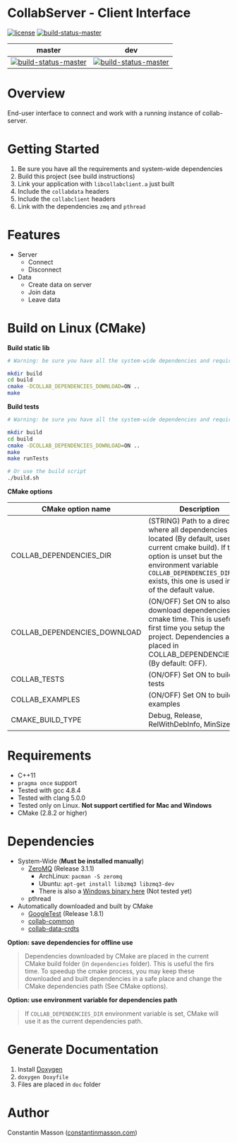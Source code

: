 # CollabServer - Client Interface

[![license](https://img.shields.io/badge/license-LGPLv3.0-blue.svg)](https://github.com/CollabServer/collab-client-interface/blob/master/LICENSE.txt)
[![build-status-master](https://travis-ci.org/CollabServer/collab-client-interface.svg?branch=master)](https://travis-ci.org/CollabServer/collab-client-interface)

| master | dev |
| :-----: | :----: |
| [![build-status-master](https://travis-ci.org/CollabServer/collab-client-interface.svg?branch=master)](https://travis-ci.org/CollabServer/collab-client-interface) | [![build-status-master](https://travis-ci.org/CollabServer/collab-client-interface.svg?branch=dev)](https://travis-ci.org/CollabServer/collab-client-interface) |


# Overview
End-user interface to connect and work with a running instance of collab-server.


# Getting Started
1. Be sure you have all the requirements and system-wide dependencies
1. Build this project (see build instructions)
1. Link your application with `libcollabclient.a` just built
1. Include the `collabdata` headers
1. Include the `collabclient` headers
1. Link with the dependencies `zmq` and `pthread`


# Features
- Server
    - Connect
    - Disconnect
- Data
    - Create data on server
    - Join data
    - Leave data


# Build on Linux (CMake)
**Build static lib**
```bash
# Warning: be sure you have all the system-wide dependencies and requirements.

mkdir build
cd build
cmake -DCOLLAB_DEPENDENCIES_DOWNLOAD=ON ..
make
```

**Build tests**
```bash
# Warning: be sure you have all the system-wide dependencies and requirements.

mkdir build
cd build
cmake -DCOLLAB_DEPENDENCIES_DOWNLOAD=ON ..
make
make runTests

# Or use the build script
./build.sh
```

**CMake options**

| CMake option name | Description |
| --- | --- |
| COLLAB_DEPENDENCIES_DIR | (STRING) Path to a directory where all dependencies are located (By default, uses current cmake build). If this option is unset but the environment variable `COLLAB_DEPENDENCIES_DIR` exists, this one is used instead of the default value. |
| COLLAB_DEPENDENCIES_DOWNLOAD | (ON/OFF) Set ON to also download dependencies at cmake time. This is useful the first time you setup the project. Dependencies are placed in COLLAB_DEPENDENCIES_DIR. (By default: OFF).|
| COLLAB_TESTS | (ON/OFF) Set ON to build unit tests |
| COLLAB_EXAMPLES | (ON/OFF) Set ON to build examples |
| CMAKE_BUILD_TYPE | Debug, Release, RelWithDebInfo, MinSizeRel |


# Requirements
- C++11
- `pragma once` support
- Tested with gcc 4.8.4
- Tested with clang 5.0.0
- Tested only on Linux. **Not support certified for Mac and Windows**
- CMake (2.8.2 or higher)


# Dependencies
- System-Wide (**Must be installed manually**)
    - [ZeroMQ](http://zeromq.org/) (Release 3.1.1)
        - ArchLinux: `pacman -S zeromq`
        - Ubuntu: `apt-get install libzmq3 libzmq3-dev`
        - There is also a [Windows binary here](http://zeromq.org/distro:microsoft-windows) (Not tested yet)
    - pthread
- Automatically downloaded and built by CMake
    - [GoogleTest](https://github.com/google/googletest) (Release 1.8.1)
    - [collab-common](https://github.com/CollabServer/collab-common.git)
    - [collab-data-crdts](https://github.com/CollabServer/collab-data-crdts.git)

**Option: save dependencies for offline use**
> Dependencies downloaded by CMake are placed in the current CMake build folder
> (in `dependencies` folder).
> This is useful the firs time.
> To speedup the cmake process, you may keep these downloaded and built dependencies
> in a safe place and change the CMake dependencies path (See CMake options).

**Option: use environment variable for dependencies path**
> If `COLLAB_DEPENDENCIES_DIR` environment variable is set, CMake will use
> it as the current dependencies path.


# Generate Documentation
1. Install [Doxygen](https://www.stack.nl/~dimitri/doxygen/)
1. `doxygen Doxyfile`
1. Files are placed in `doc` folder


# Author
Constantin Masson ([constantinmasson.com](http://constantinmasson.com/))


